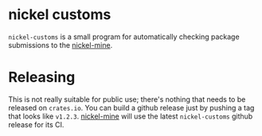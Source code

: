 # nickel customs

`nickel-customs` is a small program for automatically checking package submissions to the
[nickel-mine](https://github.com/nickel-lang/nickel-mine).

# Releasing

This is not really suitable for public use; there's nothing that needs to be released
on `crates.io`. You can build a github release just by pushing a tag that looks like
`v1.2.3`. [nickel-mine](https://github.com/nickel-lang/nickel-mine) will use
the latest `nickel-customs` github release for its CI.
